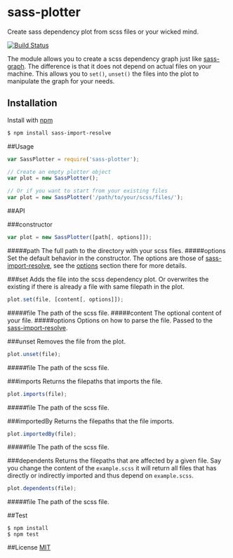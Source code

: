 sass-plotter
============

Create sass dependency plot from scss files or your wicked mind.

[![Build Status](https://travis-ci.org/dadish/sass-plotter.svg?branch=master)](https://travis-ci.org/dadish/sass-plotter)

The module allows you to create a scss dependency graph just like [sass-graph][sass-graph].
The difference is that it does not depend on actual files on your machine.
This allows you to `set()`, `unset()` the files into the plot to manipulate the
graph for your needs.

## Installation
Install with [npm][npm]
```bash
$ npm install sass-import-resolve
```

##Usage
```js
var SassPlotter = require('sass-plotter');

// Create an empty plotter object
var plot = new SassPlotter();

// Or if you want to start from your existing files
var plot = new SassPlotter('/path/to/your/scss/files/');
```


##API

###constructor
```js
var plot = new SassPlotter([path[, options]]);
```
#####path
The full path to the directory with your scss files.
#####options
Set the default behavior in the constructor. The options are those of [sass-import-resolve][sass-import-resolve], 
see the [options][sass-import-resolve-options] section there for more details.

###set
Adds the file into the scss dependency plot. Or overwrites the existing if
there is already a file with same filepath in the plot.
```js
plot.set(file, [content[, options]]);
```
#####file
The path of the scss file.
#####content
The optional content of your file.
#####options
Options on how to parse the file. Passed to the [sass-import-resolve][sass-import-resolve].

###unset
Removes the file from the plot.
```js
plot.unset(file);
```
#####file
The path of the scss file.

###imports
Returns the filepaths that imports the file.
```js
plot.imports(file);
```
#####file
The path of the scss file.

###importedBy
Returns the filepaths that the file imports.
```js
plot.importedBy(file);
```
#####file
The path of the scss file.

###dependents
Returns the filepaths that are affected by a given file. Say you change the content
of the `example.scss` it will return all files that has directly or indirectly
imported and thus depend on `example.scss`.
```js
plot.dependents(file);
```
#####file
The path of the scss file.



##Test
```
$ npm install
$ npm test
```

##License
[MIT][license]

[sass-graph]: http://npmjs.org/package/sass-graph
[sass-import-resolve]: http://npmjs.org/package/sass-import-resolve
[sass-import-resolve-options]: http://npmjs.org/package/sass-import-resolve#options
[vinyl]: http://npmjs.org/package/vinyl
[license]: https://raw.githubusercontent.com/dadish/sass-plotter/master/LICENSE
[npm]: https://npmjs.org